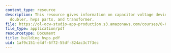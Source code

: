 ```yaml
---
content_type: resource
description: This resource gives information on capacitor voltage devider, voltage
  doubler, hvps parts, and transformer.
file: https://ol-ocw-studio-app-production.s3.amazonaws.com/courses/8-02x-physics-ii-electricity-magnetism-with-an-experimental-focus-spring-2005/1af9c151e4df6f7255df824ac3c7f3ec_building_hvps.pdf
file_type: application/pdf
resourcetype: Document
title: building_hvps.pdf
uid: 1af9c151-e4df-6f72-55df-824ac3c7f3ec
---
```

